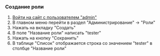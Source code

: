 ### Создание роли

1. [Войти на сайт с пользователем "admin"](../../../../0.%20Шаги/1.%20Войти%20на%20сайт%20с%20пользователем%20username.md)
1. В главном меню перейти в раздел "Администрирование" -> "Роли"
1. Нажать на вкладку "Создать"
1. В поле "Название роли" написать "tester"
1. Нажать на кнопку "Сохранить"
1. В таблице "Список" отображается строка со значением "tester" в столбце "Название роли"
